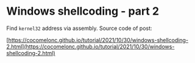 # Windows shellcoding - part 2

Find `kernel32` address via assembly. Source code of post:

[https://cocomelonc.github.io/tutorial/2021/10/30/windows-shellcoding-2.html](https://cocomelonc.github.io/tutorial/2021/10/30/windows-shellcoding-2.html)
